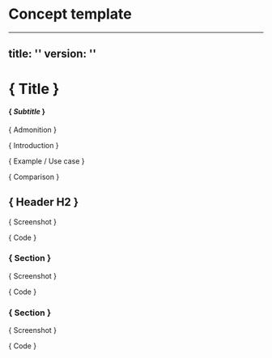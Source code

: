 # Concept template

<!--

| Element            | Format                 | Required  | Depends on   |
|--------------------|------------------------|-----------|--------------|
| Title              | H1                     | Yes       | None         |
| Subtitle           | H4                     | Yes       | Title        |
| Admonition         | Information admonition | No        | None         |
| Introduction       | Paragraph              | Yes       | None         |
| Example / Use case | Paragraph              | No        | Introduction |
| Comparison         | Paragraph, list, table | No        | Introduction |
| Header H2          | H2                     | No        | None         |
| Screenshot         | Image                  | No        | Any header   |
| Code               | Codeblock              | No        | Any header   |
| Section            | H3                     | No        | H2           |
| Section            | H4                     | No        | H3           |
| Header             | H5-H6                  | Forbidden | -            |
| Further reading    | Additional links       | Forbidden | -            |

-->

---
title: ''
version: ''
---

# { Title }

#### { _Subtitle_ }

{ Admonition }

{ Introduction }

{ Example / Use case }

{ Comparison }

## { Header H2 }

{ Screenshot }

{ Code }

### { Section }

{ Screenshot }

{ Code }

### { Section }

{ Screenshot }

{ Code }
